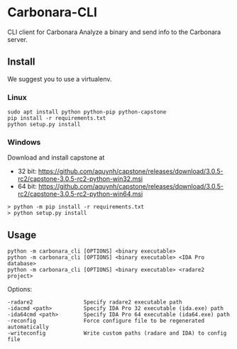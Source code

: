 # Carbonara-CLI
CLI client for Carbonara
Analyze a binary and send info to the Carbonara server.

## Install
We suggest you to use a virtualenv. 

### Linux
```
sudo apt install python python-pip python-capstone
pip install -r requirements.txt
python setup.py install
```

### Windows
Download and install capstone at

* 32 bit: https://github.com/aquynh/capstone/releases/download/3.0.5-rc2/capstone-3.0.5-rc2-python-win32.msi
* 64 bit: https://github.com/aquynh/capstone/releases/download/3.0.5-rc2/capstone-3.0.5-rc2-python-win64.msi

```
> python -m pip install -r requirements.txt
> python setup.py install
```


## Usage
```
python -m carbonara_cli [OPTIONS] <binary executable>
python -m carbonara_cli [OPTIONS] <binary executable> <IDA Pro database>
python -m carbonara_cli [OPTIONS] <binary executable> <radare2 project>
```
Options:
```
-radare2                Specify radare2 executable path
-idacmd <path>          Specify IDA Pro 32 executable (ida.exe) path
-ida64cmd <path>        Specify IDA Pro 64 executable (ida64.exe) path
-reconfig               Force configure file to be regenerated automatically
-writeconfig            Write custom paths (radare and IDA) to config file
```
